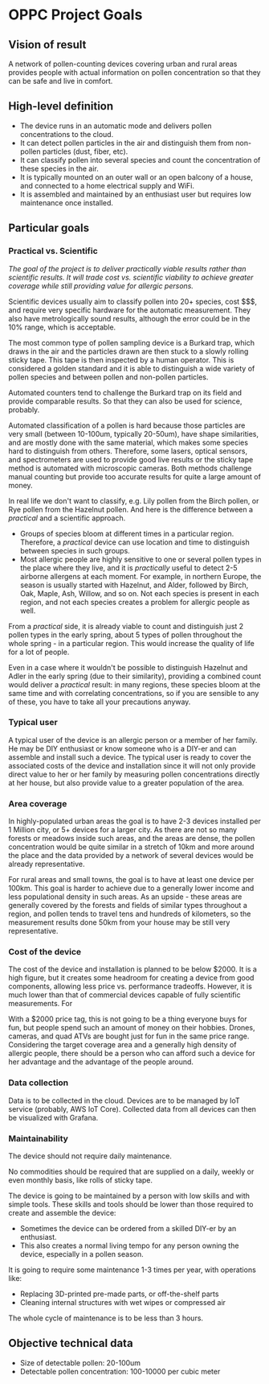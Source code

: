 # OPPC Project Goals

## Vision of result

A network of pollen-counting devices covering urban and rural areas provides people with actual information on pollen concentration so that they can be safe and live in comfort.

## High-level definition

- The device runs in an automatic mode and delivers pollen concentrations to the cloud.
- It can detect pollen particles in the air and distinguish them from non-pollen particles (dust, fiber, etc).
- It can classify pollen into several species and count the concentration of these species in the air.
- It is typically mounted on an outer wall or an open balcony of a house, and connected to a home electrical supply and WiFi.
- It is assembled and maintained by an enthusiast user but requires low maintenance once installed.

## Particular goals

### Practical vs. Scientific

*The goal of the project is to deliver practically viable results rather than scientific results. It will trade cost vs. scientific viability to achieve greater coverage while still providing value for allergic persons.*

Scientific devices usually aim to classify pollen into 20+ species, cost $$$, and require very specific hardware for the automatic measurement. They also have metrologically sound results, although the error could be in the 10% range, which is acceptable.

The most common type of pollen sampling device is a Burkard trap, which draws in the air and the particles drawn are then stuck to a slowly rolling sticky tape. This tape is then inspected by a human operator. This is considered a golden standard and it is able to distinguish a wide variety of pollen species and between pollen and non-pollen particles.

Automated counters tend to challenge the Burkard trap on its field and provide comparable results. So that they can also be used for science, probably.

Automated classification of a pollen is hard because those particles are very small (between 10-100um, typically 20-50um), have shape similarities, and are mostly done with the same material, which makes some species hard to distinguish from others. Therefore, some lasers, optical sensors, and spectrometers are used to provide good live results or the sticky tape method is automated with microscopic cameras. Both methods challenge manual counting but provide too accurate results for quite a large amount of money.

In real life we don't want to classify, e.g. Lily pollen from the Birch pollen, or Rye pollen from the Hazelnut pollen. And here is the difference between a *practical* and a scientific approach.

- Groups of species bloom at different times in a particular region. Therefore, a *practical* device can use location and time to distinguish between species in such groups.
- Most allergic people are highly sensitive to one or several pollen types in the place where they live, and it is *practically* useful to detect 2-5 airborne allergens at each moment. For example, in northern Europe, the season is usually started with Hazelnut, and Alder, followed by Birch, Oak, Maple, Ash, Willow, and so on. Not each species is present in each region, and not each species creates a problem for allergic people as well. 

From a _practical_ side, it is already viable to count and distinguish just 2 pollen types in the early spring, about 5 types of pollen throughout the whole spring - in a particular region. This would increase the quality of life for a lot of people.

Even in a case where it wouldn't be possible to distinguish Hazelnut and Adler in the early spring (due to their similarity), providing a combined count would deliver a *practical* result: in many regions, these species bloom at the same time and with correlating concentrations, so if you are sensible to any of these, you have to take all your precautions anyway.

### Typical user

A typical user of the device is an allergic person or a member of her family. He may be DIY enthusiast or know someone who is a DIY-er and can assemble and install such a device. The typical user is ready to cover the associated costs of the device and installation since it will not only provide direct value to her or her family by measuring pollen concentrations directly at her house, but also provide value to a greater population of the area.

### Area coverage

In highly-populated urban areas the goal is to have 2-3 devices installed per 1 Million city, or 5+ devices for a larger city. As there are not so many forests or meadows inside such areas, and the areas are dense, the pollen concentration would be quite similar in a stretch of 10km and more around the place and the data provided by a network of several devices would be already representative.

For rural areas and small towns, the goal is to have at least one device per 100km. This goal is harder to achieve due to a generally lower income and less populational density in such areas. As an upside - these areas are generally covered by the forests and fields of similar types throughout a region, and pollen tends to travel tens and hundreds of kilometers, so the measurement results done 50km from your house may be still very representative.

### Cost of the device

The cost of the device and installation is planned to be below $2000. It is a high figure, but it creates some headroom for creating a device from good components, allowing less price vs. performance tradeoffs. However, it is much lower than that of commercial devices capable of fully scientific measurements. For 

With a $2000 price tag, this is not going to be a thing everyone buys for fun, but people spend such an amount of money on their hobbies. Drones, cameras, and quad ATVs are bought just for fun in the same price range. Considering the target coverage area and a generally high density of allergic people, there should be a person who can afford such a device for her advantage and the advantage of the people around.

### Data collection

Data is to be collected in the cloud. Devices are to be managed by IoT service (probably, AWS IoT Core). Collected data from all devices can then be visualized with Grafana.

### Maintainability

The device should not require daily maintenance.

No commodities should be required that are supplied on a daily, weekly or even monthly basis, like rolls of sticky tape.

The device is going to be maintained by a person with low skills and with simple tools. These skills and tools should be lower than those required to create and assemble the device:
- Sometimes the device can be ordered from a skilled DIY-er by an enthusiast.
- This also creates a normal living tempo for any person owning the device, especially in a pollen season.

It is going to require some maintenance 1-3 times per year, with operations like:
- Replacing 3D-printed pre-made parts, or off-the-shelf parts
- Cleaning internal structures with wet wipes or compressed air

The whole cycle of maintenance is to be less than 3 hours.

## Objective technical data

- Size of detectable pollen: 20-100um
- Detectable pollen concentration: 100-10000 per cubic meter
 